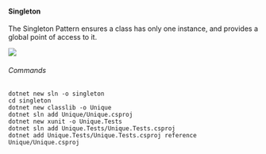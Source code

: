 #### Singleton

The Singleton Pattern ensures a class has only one instance, and provides a global point of access to it.

<img src="https://learning.oreilly.com/api/v2/epubs/urn:orm:book:9781492077992/files/assets/f0177-01.png">

###### Commands

```
dotnet new sln -o singleton
cd singleton
dotnet new classlib -o Unique
dotnet sln add Unique/Unique.csproj
dotnet new xunit -o Unique.Tests
dotnet sln add Unique.Tests/Unique.Tests.csproj
dotnet add Unique.Tests/Unique.Tests.csproj reference Unique/Unique.csproj
```